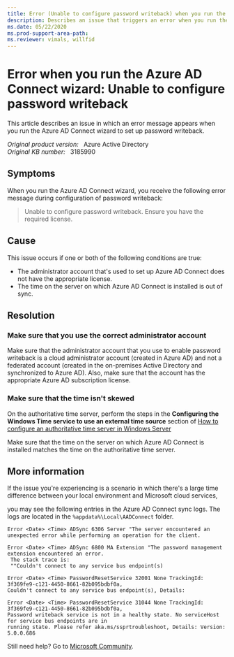 ```yaml
---
title: Error (Unable to configure password writeback) when you run the Azure AD Connect wizard
description: Describes an issue that triggers an error when you run the Azure AD Connect wizard to set up password writeback. Provides a solution.
ms.date: 05/22/2020
ms.prod-support-area-path: 
ms.reviewer: vimals, willfid
---
```

# Error when you run the Azure AD Connect wizard: Unable to configure password writeback

This article describes an issue in which an error message appears when you run the Azure AD Connect wizard to set up password writeback.

_Original product version:_ &nbsp; Azure Active Directory  
_Original KB number:_ &nbsp; 3185990

## Symptoms

When you run the Azure AD Connect wizard, you receive the following error message during configuration of password writeback:

> Unable to configure password writeback. Ensure you have the required license.

## Cause

This issue occurs if one or both of the following conditions are true:

- The administrator account that's used to set up Azure AD Connect does not have the appropriate license.
- The time on the server on which Azure AD Connect is installed is out of sync.

## Resolution

### Make sure that you use the correct administrator account

Make sure that the administrator account that you use to enable password writeback is a cloud administrator account (created in Azure AD) and not a federated account (created in the on-premises Active Directory and synchronized to Azure AD). Also, make sure that the account has the appropriate Azure AD subscription license.

### Make sure that the time isn't skewed

On the authoritative time server, perform the steps in the **Configuring the Windows Time service to use an external time source** section of [How to configure an authoritative time server in Windows Server](https://support.microsoft.com/help/816042)

Make sure that the time on the server on which Azure AD Connect is installed matches the time on the authoritative time server.

## More information

If the issue you're experiencing is a scenario in which there's a large time difference between your local environment and Microsoft cloud services,

you may see the following entries in the Azure AD Connect sync logs. The logs are located in the `%appdata%\Local\AADConnect` folder.

```console
Error <Date> <Time> ADSync 6306 Server "The server encountered an unexpected error while performing an operation for the client.

Error <Date> <Time> ADSync 6800 MA Extension "The password management extension encountered an error.
 The stack trace is:
 ""Couldn't connect to any service bus endpoint(s)

Error <Date> <Time> PasswordResetService 32001 None TrackingId: 3f369fe9-c121-4450-8661-82b095bdbf0a,
Couldn't connect to any service bus endpoint(s), Details:

Error <Date> <Time> PasswordResetService 31044 None TrackingId: 3f369fe9-c121-4450-8661-82b095bdbf0a,
Password writeback service is not in a healthy state. No serviceHost for service bus endpoints are in
running state. Please refer aka.ms/ssprtroubleshoot, Details: Version: 5.0.0.686
```

Still need help? Go to [Microsoft Community](https://answers.microsoft.com/).

